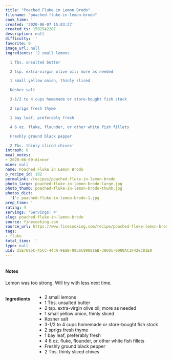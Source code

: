 ```yaml
---
title: "Poached Fluke in Lemon Brodo"
filename: "poached-fluke-in-lemon-brodo"
cook_time: ''
created: '2020-06-07 15:03:27'
created_ts: 1591542207
description: null
difficulty: ''
favorite: 0
image_url: null
ingredients: '2 small lemons

  1 Tbs. unsalted butter

  2 tsp. extra-virgin olive oil; more as needed

  1 small yellow onion, thinly sliced

  Kosher salt

  3-1/2 to 4 cups homemade or store-bought fish stock

  2 sprigs fresh thyme

  1 bay leaf, preferably fresh

  4 6 oz. fluke, flounder, or other white fish fillets

  Freshly ground black pepper

  2 Tbs. thinly sliced chives'
intrash: 0
meal_notes:
- 2020-06-09-dinner
mine: null
name: Poached Fluke in Lemon Brodo
p_recipe_id: 182
permalink: /recipes/poached-fluke-in-lemon-brodo
photo_large: poached-fluke-in-lemon-brodo-large.jpg
photo_thumb: poached-fluke-in-lemon-brodo-thumb.jpg
photos_dict:
  '1': poached-fluke-in-lemon-brodo-1.jpg
prep_time: ''
rating: 4
servings: 'Servings: 4'
slug: poached-fluke-in-lemon-brodo
source: finecooking.com
source_url: https://www.finecooking.com/recipe/poached-fluke-lemon-brodo
tags:
- fluke
total_time: ''
type: null
uid: 25E7695C-45CC-443A-9E8B-0956C890816B-38601-0000AC1F428C81E0
---
```

<div class="large-8 medium-7 columns" id="writeup">		<div id="notes"><h4>Notes</h4>
<div class="box box-notes"><p>Lemon was too strong. Will try with less next time.</p>
</div></div>	</div><!-- #writeup -->
</div><!-- #row-one -->
<div class="row" id="row-two">	<div class="medium-4 small-5 columns" id="ingredients"><h4>Ingredients</h4><div class="box box-ingredients content"><ul>
<li>2 small lemons</li>
<li>1 Tbs. unsalted butter</li>
<li>2 tsp. extra-virgin olive oil; more as needed</li>
<li>1 small yellow onion, thinly sliced</li>
<li>Kosher salt</li>
<li>3-1/2 to 4 cups homemade or store-bought fish stock</li>
<li>2 sprigs fresh thyme</li>
<li>1 bay leaf, preferably fresh</li>
<li>4 6 oz. fluke, flounder, or other white fish fillets</li>
<li>Freshly ground black pepper</li>
<li>2 Tbs. thinly sliced chives</li>
</ul>
</div>	</div>	<div class="medium-6 small-7 columns" id="directions">	</div>